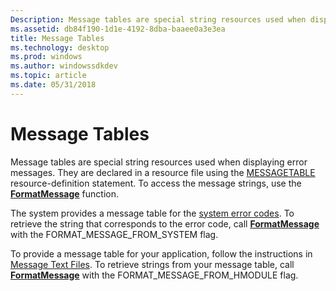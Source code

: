 ```yaml
---
Description: Message tables are special string resources used when displaying error messages. They are declared in a resource file using the MESSAGETABLE resource-definition statement. To access the message strings, use the FormatMessage function.
ms.assetid: db84f190-1d1e-4192-8dba-baaee0a3e3ea
title: Message Tables
ms.technology: desktop
ms.prod: windows
ms.author: windowssdkdev
ms.topic: article
ms.date: 05/31/2018
---
```


# Message Tables

Message tables are special string resources used when displaying error messages. They are declared in a resource file using the [MESSAGETABLE](https://msdn.microsoft.com/library/Aa381027(v=VS.85).aspx) resource-definition statement. To access the message strings, use the [**FormatMessage**](/windows/desktop/api/WinBase/nf-winbase-formatmessage) function.

The system provides a message table for the [system error codes](system-error-codes.md). To retrieve the string that corresponds to the error code, call [**FormatMessage**](/windows/desktop/api/WinBase/nf-winbase-formatmessage) with the FORMAT\_MESSAGE\_FROM\_SYSTEM flag.

To provide a message table for your application, follow the instructions in [Message Text Files](https://msdn.microsoft.com/en-us/library/Dd996906(v=VS.85).aspx). To retrieve strings from your message table, call [**FormatMessage**](/windows/desktop/api/WinBase/nf-winbase-formatmessage) with the FORMAT\_MESSAGE\_FROM\_HMODULE flag.

 

 



